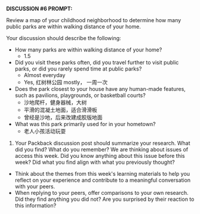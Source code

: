 **DISCUSSION #6 PROMPT:**

Review a map of your childhood neighborhood to determine how many public parks are within walking distance of your home.

Your discussion should describe the following:

- How many parks are within walking distance of your home?
  - 1.5 
- Did you visit these parks often, did you travel further to visit public parks, or did you rarely spend time at public parks?
  - Almost everyday
  - Yes, 红树林公园 mostly， 一周一次
- Does the park closest to your house have any human-made features, such as pavilions, playgrounds, or basketball courts?
  - 沙地爬杆，健身器械，大树
  - 平滑的混凝土地面，适合滑滑板
  - 曾经是沙地，后来改建成胶版地面
- What was this park primarily used for in your hometown?
  - 老人小孩活动玩耍

1. Your Packback discussion post should summarize your research. What did you find? What do you remember? We are thinking about issues of access this week. Did you know anything about this issue before this week? Did what you find align with what you previously thought?

- Think about the themes from this week's learning materials to help you reflect on your experience and contribute to a meaningful conversation with your peers.
- When replying to your peers, offer comparisons to your own research. Did they find anything you did not? Are you surprised by their reaction to this information?